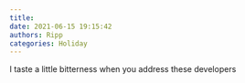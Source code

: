 ```yaml
---
title: 
date: 2021-06-15 19:15:42
authors: Ripp
categories: Holiday
---
```


 I taste a little bitterness when you address these developers